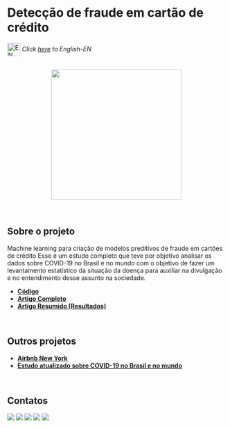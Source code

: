# Detecção de fraude em cartão de crédito

<img align="center" alt="EN" height="30" width="30" src="https://em-content.zobj.net/thumbs/120/whatsapp/326/flag-united-states_1f1fa-1f1f8.png"> _Click [here](https://github.com/raffaloffredo/covid_2023) to English-EN_   
<br/>

<p align="center">
  <img src="covid_banner_br.png" height=300px>
</p>
<br/>

## Sobre o projeto
Machine learning para criação de modelos preditivos de fraude em cartões de crédito
Esse é um estudo completo que teve por objetivo analisar os dados sobre COVID-19 no Brasil e no mundo com o objetivo de fazer um levantamento estatístico da situação da doença para auxiliar na divulgação e no entendimento desse assunto na sociedade.

* **[Código](https://github.com/raffaloffredo/covid_2023_portuguese/blob/main/%5BLoffredo_DS%5D_Panorama_do_COVID_19_no_Brasil_e_no_mundo.ipynb)**
* **[Artigo Completo](https://medium.com/@loffredo.ds/ciência-de-dados-aplicada-estudo-sobre-o-covid-19-no-brasil-e-no-mundo-e4a8996a75ab)**
* **[Artigo Resumido (Resultados)](https://www.linkedin.com/pulse/estudo-atualizado-do-covid-19-brasil-e-nomundo-raffaela-loffredo)**
<br/>

## Outros projetos

* **[Airbnb New York](https://github.com/raffaloffredo/airbnb_new_york_portuguese)**
* **[Estudo atualizado sobre COVID-19 no Brasil e no mundo](https://github.com/raffaloffredo/covid_2023_portuguese)**
<br/>

 ## Contatos
<div>
  <a href="https://www.linkedin.com/in/raffaela-loffredo/?locale=en_US" target="_blank"><img src="https://img.shields.io/badge/-LinkedIn-%230077B5?style=for-the-badge&logo=linkedin&logoColor=white" target="_blank"></a>
  <a href="https://sites.google.com/view/loffredo/" target="_blank"><img src="https://img.shields.io/badge/website-000000?style=for-the-badge&logo=About.me&logoColor=white"></a>
  <a href = "mailto:raffaloffredo@protonmail.com"><img src="https://img.shields.io/badge/ProtonMail-8B89CC?style=for-the-badge&logo=protonmail&logoColor=white" target="_blank"></a>
  <a href="https://instagram.com/loffredo.ds" target="_blank"><img src="https://img.shields.io/badge/-Instagram-%23E4405F?style=for-the-badge&logo=instagram&logoColor=white" target="_blank"></a>
  <a href="https://medium.com/@loffredo.ds" target="_blank"><img src="https://img.shields.io/badge/Medium-12100E?style=for-the-badge&logo=medium&logoColor=white"></a>
</div>
